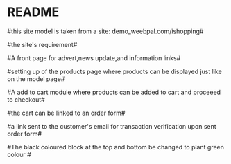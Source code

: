 # README #
#this site model is taken from a site: demo_weebpal.com/ishopping#

#the site's requirement#

#A front page for advert,news update,and information links#

#setting up of the products page where products can be displayed just like on the model page#

#A add to cart module where products can be added to cart and proceeed to checkout#

#the cart can be linked to an order form#

#a link  sent to the customer's email for transaction verification upon sent order form#

#The black coloured block at the top and bottom be changed to plant green colour #

